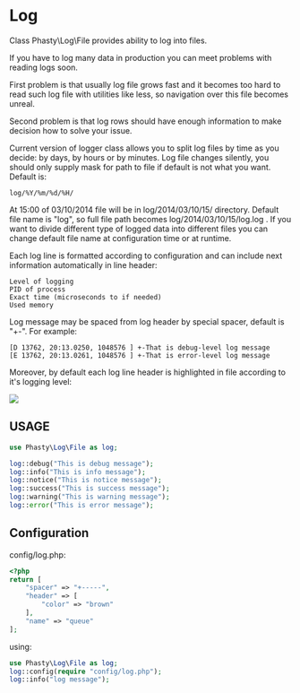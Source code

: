 Log
===

Class Phasty\Log\File provides ability to log into files.

If you have to log many data in production you can meet problems with reading logs soon.

First problem is that usually log file grows fast and it becomes too hard to read such log file
with utilities like less, so navigation over this file becomes unreal.

Second problem is that log rows should have enough information to make decision how to solve your issue.

Current version of logger class allows you to split log files by time as you decide:
by days, by hours or by minutes. Log file changes silently, you should only supply mask for path to file
if default is not what you want. Default is:

    log/%Y/%m/%d/%H/

At 15:00 of 03/10/2014 file will be in log/2014/03/10/15/ directory.
Default file name is "log", so full file path becomes log/2014/03/10/15/log.log .
If you want to divide different type of logged data into different files you can change default
file name at configuration time or at runtime.

Each log line is formatted according to configuration and can include next information automatically in line header:

    Level of logging
    PID of process
    Exact time (microseconds to if needed)
    Used memory

Log message may be spaced from log header by special spacer, default is "+-". For example:

    [D 13762, 20:13.0250, 1048576 ] +-That is debug-level log message
    [E 13762, 20:13.0261, 1048576 ] +-That is error-level log message

Moreover, by default each log line header is highlighted in file according to it's logging level:

![](https://cloud.githubusercontent.com/assets/2020598/3697733/7a448b76-13af-11e4-945f-08f48d5d65fc.png)


USAGE
-----

```php
use Phasty\Log\File as log;

log::debug("This is debug message");
log::info("This is info message");
log::notice("This is notice message");
log::success("This is success message");
log::warning("This is warning message");
log::error("This is error message");
```

Configuration
-------------

config/log.php:

```php
<?php
return [
    "spacer" => "+-----",
    "header" => [
        "color" => "brown"
    ],
    "name" => "queue"
];
```

using:

```php
use Phasty\Log\File as log;
log::config(require "config/log.php");
log::info("log message");
```
